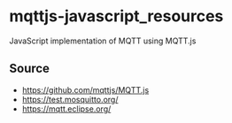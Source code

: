 # mqttjs-javascript_resources
JavaScript implementation of MQTT using MQTT.js

## Source
- https://github.com/mqttjs/MQTT.js
- https://test.mosquitto.org/
- https://mqtt.eclipse.org/
